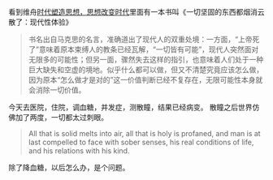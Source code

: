 看到维舟[时代塑造思想，思想改变时代](https://mp.weixin.qq.com/s/BwcLsmWNuTRzmR6UnAm9Xw)里面有一本书叫《一切坚固的东西都烟消云散了：现代性体验》

> 书名出自马克思的名言，准确道出了现代人的双重处境：一方面，“上帝死了”意味着原本束缚人的教条已经瓦解，“一切皆有可能”，现代人突然面对无限多的可能性；但另一面，骤然失去这样的指引，也意味着人们处于一种巨大缺失和空虚的境地。似乎什么都可以做，但又不清楚究竟应该怎么做，因为原本“怎么做才是对的”这一价值判断已经不复存在，无限可能性本身就会消除一切价值。

今天去医院，住院，调血糖，并发症，测散瞳，结果已经病变。
散瞳之后世界仿佛加了两度，一切都太过刺眼。

> All that is solid melts into air, all that is holy is profaned, and man is at last compelled to face with sober senses, his real conditions of life, and his relations with his kind.

除了降血糖，以后怎么办，是个问题。